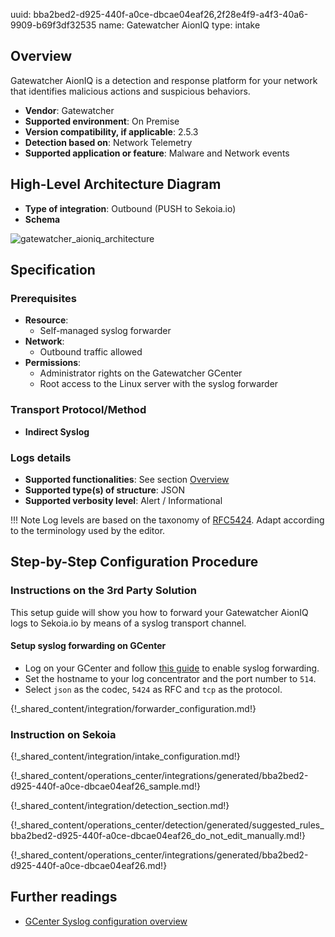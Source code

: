 uuid: bba2bed2-d925-440f-a0ce-dbcae04eaf26,2f28e4f9-a4f3-40a6-9909-b69f3df32535
name: Gatewatcher AionIQ
type: intake

## Overview

Gatewatcher AionIQ is a detection and response platform for your network that identifies malicious actions and suspicious behaviors.

- **Vendor**: Gatewatcher
- **Supported environment**: On Premise
- **Version compatibility, if applicable**: 2.5.3
- **Detection based on**: Network Telemetry
- **Supported application or feature**: Malware and Network events

## High-Level Architecture Diagram

- **Type of integration**: Outbound (PUSH to Sekoia.io)
- **Schema**

![gatewatcher_aioniq_architecture](/assets/integration/gatewatcher_aioniq_architecture.png)

## Specification

### Prerequisites

- **Resource**:
    - Self-managed syslog forwarder
- **Network**:
    - Outbound traffic allowed
- **Permissions**:
    - Administrator rights on the Gatewatcher GCenter
    - Root access to the Linux server with the syslog forwarder

### Transport Protocol/Method

- **Indirect Syslog**

### Logs details

- **Supported functionalities**: See section [Overview](#overview)
- **Supported type(s) of structure**: JSON
- **Supported verbosity level**: Alert / Informational

!!! Note
    Log levels are based on the taxonomy of [RFC5424](https://datatracker.ietf.org/doc/html/rfc5424). Adapt according to the terminology used by the editor.

## Step-by-Step Configuration Procedure

### Instructions on the 3rd Party Solution

This setup guide will show you how to forward your Gatewatcher AionIQ logs to Sekoia.io by means of a syslog transport channel.

#### Setup syslog forwarding on GCenter

   - Log on your GCenter and follow [this guide](https://docs.gatewatcher.com/en/gcenter/2.5.3/101/itg-ext/syslog.html) to enable syslog forwarding.
   - Set the hostname to your log concentrator and the port number to `514`.
   - Select `json` as the codec, `5424` as RFC and `tcp` as the protocol.

{!_shared_content/integration/forwarder_configuration.md!}

### Instruction on Sekoia

{!_shared_content/integration/intake_configuration.md!}

{!_shared_content/operations_center/integrations/generated/bba2bed2-d925-440f-a0ce-dbcae04eaf26_sample.md!}

{!_shared_content/integration/detection_section.md!}

{!_shared_content/operations_center/detection/generated/suggested_rules_bba2bed2-d925-440f-a0ce-dbcae04eaf26_do_not_edit_manually.md!}

{!_shared_content/operations_center/integrations/generated/bba2bed2-d925-440f-a0ce-dbcae04eaf26.md!}

## Further readings

- [GCenter Syslog configuration overview](https://docs.gatewatcher.com/en/gcenter/2.5.3/101)
